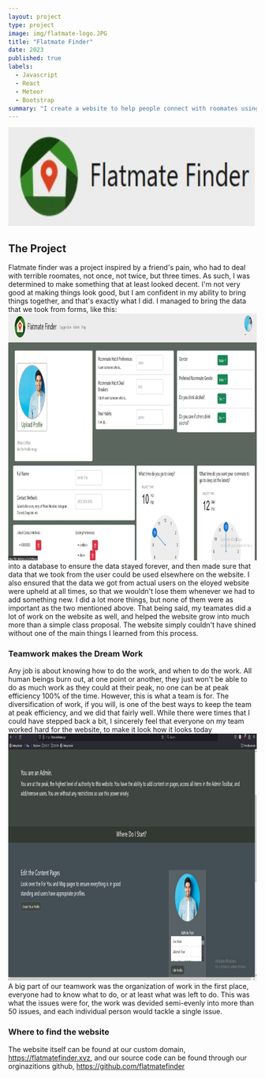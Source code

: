 ```yaml
---
layout: project
type: project
image: img/flatmate-logo.JPG
title: "Flatmate Finder"
date: 2023
published: true
labels:
  - Javascript
  - React
  - Meteor
  - Bootstrap
summary: "I create a website to help people connect with roomates using javascript, meteor, react, and other things."
---
```


<img class="img-fluid" src="../img/flatmate-logo.JPG" width="500" height="200">

## The Project
Flatmate finder was a project inspired by a friend's pain, who had to deal with terrible roomates, not once, not twice, but three times. As such, I was determined to make something that at least looked decent. I'm not very good at making things look good, but I am confident in my ability to bring things together, and that's exactly what I did. I managed to bring the data that we took from forms, like this: 
<img class="img-fluid" src="../img/flatmate-forms.JPG" width="750" height="500">
into a database to ensure the data stayed forever, and then made sure that data that we took from the user could be used elsewhere on the website. I also ensured that the data we got from actual users on the eloyed website were upheld at all times, so that we wouldn't lose them whenever we had to add something new. I did a lot more things, but none of them were as important as the two mentioned above. That being said, my teamates did a lot of work on the website as well, and helped the website grow into much more than a simple class proposal. The website simply couldn't have shined without one of the main things I learned from this process.
### Teamwork makes the Dream Work
Any job is about knowing how to do the work, and when to do the work. All human beings burn out, at one point or another, they just won't be able to do as much work as they could at their peak, no one can be at peak efficiency 100% of the time. However, this is what a team is for. The diversification of work, if you will, is one of the best ways to keep the team at peak efficiency, and we did that fairly well. While there were times that I could have stepped back a bit, I sincerely feel that everyone on my team worked hard for the website, to make it look how it looks today
<img class="img-fluid" src="../img/flatmate-home.JPG" width="750" height="500">
A big part of our teamwork was the organization of work in the first place, everyone had to know what to do, or at least what was left to do. This was what the issues were for, the work was devided semi-evenly into more than 50 issues, and each individual person would tackle a single issue.
### Where to find the website
The website itself can be found at our custom domain, https://flatmatefinder.xyz, and our source code can be found through our orginazitions github, https://github.com/flatmatefinder
